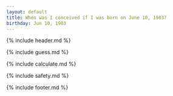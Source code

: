 ```yaml
---
layout: default
title: When was I conceived if I was born on June 10, 1903?
birthday: Jun 10, 1903
---
```


{% include header.md %}

{% include guess.md %}

{% include calculate.md %}

{% include safety.md %}

{% include footer.md %}



